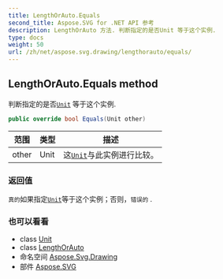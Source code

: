 ```yaml
---
title: LengthOrAuto.Equals
second_title: Aspose.SVG for .NET API 参考
description: LengthOrAuto 方法. 判断指定的是否Unit 等于这个实例.
type: docs
weight: 50
url: /zh/net/aspose.svg.drawing/lengthorauto/equals/
---
```

## LengthOrAuto.Equals method

判断指定的是否[`Unit`](../../unit/) 等于这个实例.

```csharp
public override bool Equals(Unit other)
```

| 范围 | 类型 | 描述 |
| --- | --- | --- |
| other | Unit | 这[`Unit`](../../unit/)与此实例进行比较。 |

### 返回值

`真的`如果指定[`Unit`](../../unit/)等于这个实例；否则，`错误的` .

### 也可以看看

* class [Unit](../../unit/)
* class [LengthOrAuto](../)
* 命名空间 [Aspose.Svg.Drawing](../../lengthorauto/)
* 部件 [Aspose.SVG](../../../)


